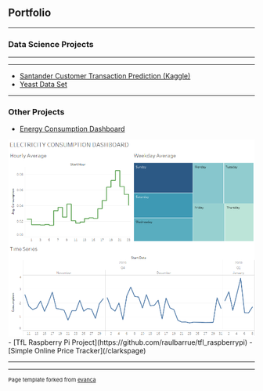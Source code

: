 ## Portfolio

---

### Data Science Projects 

<!-- [Project 1 Title](/sample_page) -->
<!-- <img src="images/dummy_thumbnail.jpg?raw=true"/> -->

---
<!-- [Project 2 Title](/pdf/sample_presentation.pdf) -->
<!-- <img src="images/dummy_thumbnail.jpg?raw=true"/> -->

---
- [Santander Customer Transaction Prediction (Kaggle)](https://github.com/raulbarrue/Santander-Customer-Transaction-Prediction)
- [Yeast Data Set](https://github.com/raulbarrue/yeast)

---

### Other Projects

- [Energy Consumption Dashboard](https://github.com/raulbarrue/energydash)
<img src="images/energy_dashboard.png?raw=true"/>
- [TfL Raspberry Pi Project](https://github.com/raulbarrue/tfl_raspberrypi)
- [Simple Online Price Tracker](/clarkspage)


---




---
<p style="font-size:11px">Page template forked from <a href="https://github.com/evanca/quick-portfolio">evanca</a></p>
<!-- Remove above link if you don't want to attibute -->
